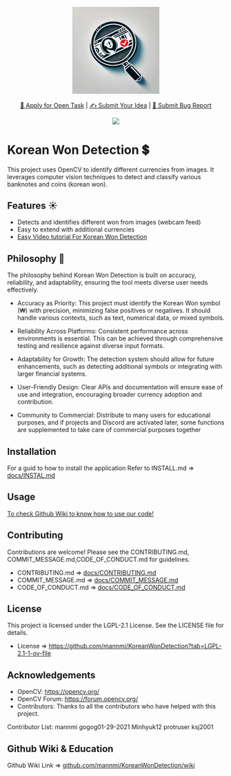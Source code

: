 <p align="center">
  <!-- PSE Acceleration Program logo -->
  <img width=40% src="docs/Logo.webp">
</p>

<p align="center">
  <a href="https://github.com/mannmi/KoreanWonDetection/issues?q=is%3Aopen+is%3Aissue+-label%3A%22Application+Proposal%22+-label%3A%22WIP%22+">🚀 Apply for Open Task</a> | <a href="https://github.com/mannmi/KoreanWonDetection/issues">✍️ Submit Your Idea</a> | <a href="https://github.com/mannmi/KoreanWonDetection/issues/new?assignees=&labels=&projects=&template=bug_report.md&title="> 🐛 Submit Bug Report</a>
</p>

<p align="center">
  <a href="[https://discord.gg/HTFRuQPy](https://discord.gg/xtXwxhNE)"><img src="https://img.shields.io/discord/901152454077452399?color=7289da&style=flat-square&label=Discord&logo=discord&logoColor=white"></a>

  
</p>

# Korean Won Detection :heavy_dollar_sign:

This project uses OpenCV to identify different currencies from images. It leverages computer vision techniques to detect and classify various banknotes and coins (korean won).

## Features :sunny:

- Detects and identifies different won from images (webcam feed)
- Easy to extend with additional currencies
- [Easy Video tutorial For Korean Won Detection](https://www.youtube.com/watch?v=BTIA6J3FxKE)

## Philosophy :gift_heart:

The philosophy behind Korean Won Detection is built on accuracy, reliability, and adaptability, ensuring the tool meets diverse user needs effectively.

- Accuracy as Priority:
This project must identify the Korean Won symbol (₩) with precision, minimizing false positives or negatives. It should handle various contexts, such as text, numerical data, or mixed symbols.

- Reliability Across Platforms:
Consistent performance across environments is essential. This can be achieved through comprehensive testing and resilience against diverse input formats.

- Adaptability for Growth:
The detection system should allow for future enhancements, such as detecting additional symbols or integrating with larger financial systems.

- User-Friendly Design:
Clear APIs and documentation will ensure ease of use and integration, encouraging broader currency adoption and contribution.

- Community to Commercial:
Distribute to many users for educational purposes, and if projects and Discord are activated later, some functions are supplemented to take care of commercial purposes together

## Installation
For a guid to how to install the application Refer to INSTALL.md
=> [docs/INSTAL.md](docs/INSTAL.md)


## Usage
[To check Github Wiki to know how to use our code!](https://github.com/mannmi/KoreanWonDetection/wiki/How-it-works)

## Contributing

Contributions are welcome! Please see the CONTRIBUTING.md, COMMIT_MESSAGE.md,CODE_OF_CONDUCT.md for guidelines.

* CONTRIBUTING.md => [docs/CONTRIBUTING.md](docs/CONTRIBUTING.md)  
* COMMIT_MESSAGE.md => [docs/COMMIT_MESSAGE.md](docs/CONTRIBUTING.md)
* CODE_OF_CONDUCT.md => [docs/CODE_OF_CONDUCT.md](docs/CODE_OF_CONDUCT.md)

## License

This project is licensed under the LGPL-2.1 License. See the LICENSE file for details.
* License => https://github.com/mannmi/KoreanWonDetection?tab=LGPL-2.1-1-ov-file

## Acknowledgements

- OpenCV: https://opencv.org/
- OpenCV Forum: https://forum.opencv.org/
- Contributors: Thanks to all the contributors who have helped with this project.

Contributor List:
mannmi
gogog01-29-2021
Minhyuk12
protruser
ksj2001

## Github Wiki & Education
Github Wiki Link => [github.com/mannmi/KoreanWonDetection/wiki](github.com/mannmi/KoreanWonDetection/wiki)
